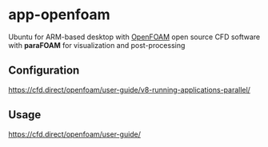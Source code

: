 # app-openfoam

Ubuntu for ARM-based desktop with [OpenFOAM](https://cfd.direct/openfoam/) open source 
CFD software with **paraFOAM** for visualization and post-processing

## Configuration
https://cfd.direct/openfoam/user-guide/v8-running-applications-parallel/

## Usage
https://cfd.direct/openfoam/user-guide/